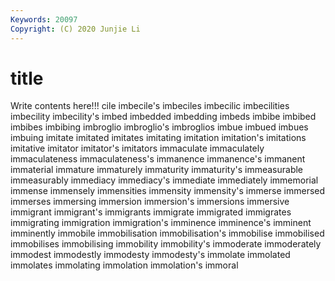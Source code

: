 ```yaml
---
Keywords: 20097
Copyright: (C) 2020 Junjie Li
---
```


# title

Write contents here!!!
cile 
imbecile's 
imbeciles 
imbecilic 
imbecilities 
imbecility
imbecility's 
imbed 
imbedded 
imbedding 
imbeds 
imbibe 
imbibed 
imbibes 
imbibing 
imbroglio
imbroglio's 
imbroglios 
imbue 
imbued 
imbues 
imbuing 
imitate 
imitated 
imitates 
imitating
imitation 
imitation's 
imitations 
imitative 
imitator 
imitator's 
imitators 
immaculate 
immaculately 
immaculateness
immaculateness's 
immanence 
immanence's 
immanent 
immaterial 
immature 
immaturely 
immaturity 
immaturity's 
immeasurable
immeasurably 
immediacy 
immediacy's 
immediate 
immediately 
immemorial 
immense 
immensely 
immensities 
immensity
immensity's 
immerse 
immersed 
immerses 
immersing 
immersion 
immersion's 
immersions 
immersive 
immigrant
immigrant's 
immigrants 
immigrate 
immigrated 
immigrates 
immigrating 
immigration 
immigration's 
imminence 
imminence's
imminent 
imminently 
immobile 
immobilisation 
immobilisation's 
immobilise 
immobilised 
immobilises 
immobilising 
immobility
immobility's 
immoderate 
immoderately 
immodest 
immodestly 
immodesty 
immodesty's 
immolate 
immolated 
immolates
immolating 
immolation 
immolation's 
immoral 
